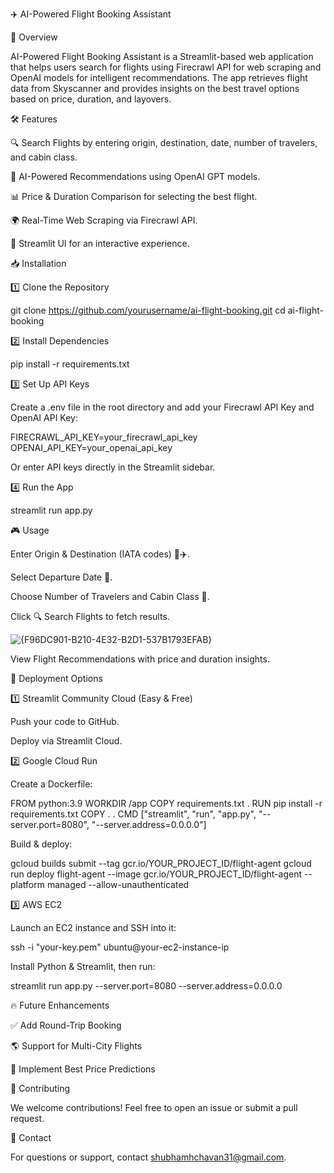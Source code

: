 ✈️ AI-Powered Flight Booking Assistant

🚀 Overview

AI-Powered Flight Booking Assistant is a Streamlit-based web application that helps users search for flights using Firecrawl API for web scraping and OpenAI models for intelligent recommendations. The app retrieves flight data from Skyscanner and provides insights on the best travel options based on price, duration, and layovers.

🛠 Features

🔍 Search Flights by entering origin, destination, date, number of travelers, and cabin class.

🧠 AI-Powered Recommendations using OpenAI GPT models.

📊 Price & Duration Comparison for selecting the best flight.

🌍 Real-Time Web Scraping via Firecrawl API.

🎨 Streamlit UI for an interactive experience.

📥 Installation

1️⃣ Clone the Repository

git clone https://github.com/yourusername/ai-flight-booking.git
cd ai-flight-booking

2️⃣ Install Dependencies

pip install -r requirements.txt

3️⃣ Set Up API Keys

Create a .env file in the root directory and add your Firecrawl API Key and OpenAI API Key:

FIRECRAWL_API_KEY=your_firecrawl_api_key
OPENAI_API_KEY=your_openai_api_key

Or enter API keys directly in the Streamlit sidebar.

4️⃣ Run the App

streamlit run app.py

🎮 Usage

Enter Origin & Destination (IATA codes) 🏢✈️.

Select Departure Date 📅.

Choose Number of Travelers and Cabin Class 💺.

Click 🔍 Search Flights to fetch results.

![{F96DC901-B210-4E32-B2D1-537B1793EFAB}](https://github.com/user-attachments/assets/33b99e62-9ccc-4fa0-b470-de97baef692d)


View Flight Recommendations with price and duration insights.


🚀 Deployment Options

1️⃣ Streamlit Community Cloud (Easy & Free)

Push your code to GitHub.

Deploy via Streamlit Cloud.

2️⃣ Google Cloud Run

Create a Dockerfile:

FROM python:3.9
WORKDIR /app
COPY requirements.txt .
RUN pip install -r requirements.txt
COPY . .
CMD ["streamlit", "run", "app.py", "--server.port=8080", "--server.address=0.0.0.0"]

Build & deploy:

gcloud builds submit --tag gcr.io/YOUR_PROJECT_ID/flight-agent
gcloud run deploy flight-agent --image gcr.io/YOUR_PROJECT_ID/flight-agent --platform managed --allow-unauthenticated

3️⃣ AWS EC2

Launch an EC2 instance and SSH into it:

ssh -i "your-key.pem" ubuntu@your-ec2-instance-ip

Install Python & Streamlit, then run:

streamlit run app.py --server.port=8080 --server.address=0.0.0.0

🔥 Future Enhancements

✅ Add Round-Trip Booking

🌎 Support for Multi-City Flights

📅 Implement Best Price Predictions


🤝 Contributing

We welcome contributions! Feel free to open an issue or submit a pull request.

📧 Contact

For questions or support, contact shubhamhchavan31@gmail.com.

